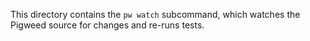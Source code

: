 This directory contains the `pw watch` subcommand, which watches the Pigweed
source for changes and re-runs tests.
